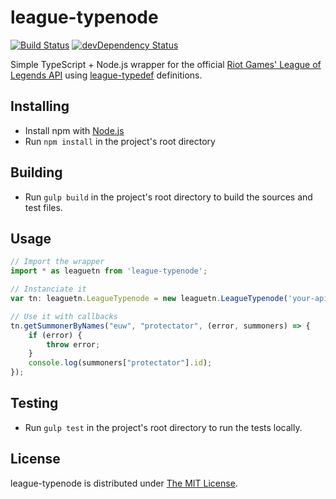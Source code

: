 # league-typenode
[![Build Status](https://travis-ci.org/Protectator/league-typenode.svg?branch=master)](https://travis-ci.org/Protectator/league-typenode) [![devDependency Status](https://david-dm.org/protectator/league-typenode/dev-status.svg)](https://david-dm.org/protectator/league-typenode#info=devDependencies)

Simple TypeScript + Node.js wrapper for the official [Riot Games' League of Legends API](https://developer.riotgames.com/api/methods) using [league-typedef](https://github.com/Protectator/league-typedef) definitions.

## Installing

- Install npm with [Node.js](https://nodejs.org/en/)
- Run `npm install` in the project's root directory

## Building

- Run `gulp build` in the project's root directory to build the sources and test files.

## Usage

```typescript
// Import the wrapper
import * as leaguetn from 'league-typenode';

// Instanciate it
var tn: leaguetn.LeagueTypenode = new leaguetn.LeagueTypenode('your-api-key', false);

// Use it with callbacks
tn.getSummonerByNames("euw", "protectator", (error, summoners) => {
    if (error) {
        throw error;
    }
    console.log(summoners["protectator"].id);
});
```

## Testing

- Run `gulp test` in the project's root directory to run the tests locally.


## License

league-typenode is distributed under [The MIT License](http://opensource.org/licenses/MIT).
